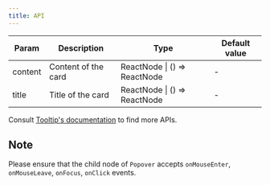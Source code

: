 ```yaml
---
title: API
---
```


| Param | Description | Type | Default value |
| ----- | ----------- | ---- | ------------- |
| content | Content of the card | ReactNode \| () => ReactNode | - |
| title | Title of the card | ReactNode \| () => ReactNode | - |

Consult [Tooltip's documentation](/zh/cmp/data-display/tooltip/#API) to find more APIs.

## Note

Please ensure that the child node of `Popover` accepts `onMouseEnter`, `onMouseLeave`, `onFocus`, `onClick` events.
